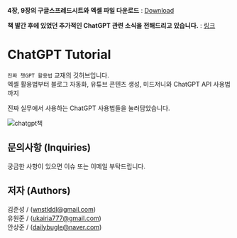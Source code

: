 **4장, 9장의 구글스프레드시트와 엑셀 파일 다운로드** : [Download](https://github.com/wikibook/chatgpt-recipes/archive/refs/heads/main.zip)  

**책 발간 후에 있었던 추가적인 ChatGPT 관련 소식을 전해드리고 있습니다.** : [링크](https://github.com/chatgpt-kr/chatgpt-tutorial/tree/main/%EC%B6%94%EA%B0%80%20%EC%97%85%EB%8D%B0%EC%9D%B4%ED%8A%B8%20%EA%B4%80%EB%A0%A8%20%EA%B3%B5%EC%A7%80)

# ChatGPT Tutorial
`진짜 챗GPT 활용법` 교재의 깃허브입니다.  
엑셀 활용법부터 블로그 자동화, 유튜브 콘텐츠 생성, 미드저니와 ChatGPT API 사용법까지  

진짜 실무에서 사용하는 ChatGPT 사용법들을 눌러담았습니다.

![chatgpt책](https://user-images.githubusercontent.com/73151616/224004101-59bd9ac2-4670-4527-b363-017a3371b60e.jpg)

문의사항 (Inquiries)
---
궁금한 사항이 있으면 이슈 또는 이메일 부탁드립니다.

저자 (Authors)
---
김준성 / (wnstlddl@gmail.com)  
유원준 / (ukairia777@gmail.com)  
안상준 / (dailybugle@naver.com)
